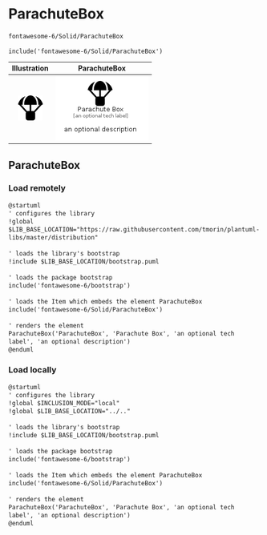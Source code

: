 # ParachuteBox


```text
fontawesome-6/Solid/ParachuteBox
```

```text
include('fontawesome-6/Solid/ParachuteBox')
```



| Illustration | ParachuteBox |
| :---: | :---: |
| ![illustration for Illustration](../../fontawesome-6/Solid/ParachuteBox.png) | ![illustration for ParachuteBox](../../fontawesome-6/Solid/ParachuteBox.Local.png) |




## ParachuteBox

### Load remotely
```plantuml
@startuml
' configures the library
!global $LIB_BASE_LOCATION="https://raw.githubusercontent.com/tmorin/plantuml-libs/master/distribution"

' loads the library's bootstrap
!include $LIB_BASE_LOCATION/bootstrap.puml

' loads the package bootstrap
include('fontawesome-6/bootstrap')

' loads the Item which embeds the element ParachuteBox
include('fontawesome-6/Solid/ParachuteBox')

' renders the element
ParachuteBox('ParachuteBox', 'Parachute Box', 'an optional tech label', 'an optional description')
@enduml
```

### Load locally
```plantuml
@startuml
' configures the library
!global $INCLUSION_MODE="local"
!global $LIB_BASE_LOCATION="../.."

' loads the library's bootstrap
!include $LIB_BASE_LOCATION/bootstrap.puml

' loads the package bootstrap
include('fontawesome-6/bootstrap')

' loads the Item which embeds the element ParachuteBox
include('fontawesome-6/Solid/ParachuteBox')

' renders the element
ParachuteBox('ParachuteBox', 'Parachute Box', 'an optional tech label', 'an optional description')
@enduml
```

